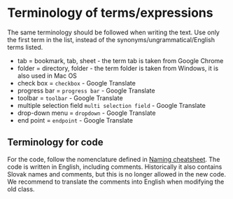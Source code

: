 # Terminology of terms/expressions

The same terminology should be followed when writing the text. Use only the first term in the list, instead of the synonyms/ungrammatical/English terms listed.

- tab = bookmark, tab, sheet - the term tab is taken from Google Chrome
- folder = directory, folder - the term folder is taken from Windows, it is also used in Mac OS
- check box = `checkbox` - Google Translate
- progress bar = `progress bar` - Google Translate
- toolbar = `toolbar` - Google Translate
- multiple selection field `multi selection field` - Google Translate
- drop-down menu = `dropdown` - Google Translate
- end point = `endpoint` - Google Translate

## Terminology for code

For the code, follow the nomenclature defined in [Naming cheatsheet](https://github.com/kettanaito/naming-cheatsheet). The code is written in English, including comments. Historically it also contains Slovak names and comments, but this is no longer allowed in the new code. We recommend to translate the comments into English when modifying the old class.
